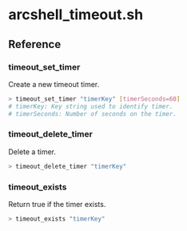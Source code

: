 # arcshell_timeout.sh



## Reference


### timeout_set_timer
Create a new timeout timer.
```bash
> timeout_set_timer "timerKey" [timerSeconds=60]
# timerKey: Key string used to identify timer.
# timerSeconds: Number of seconds on the timer.
```

### timeout_delete_timer
Delete a timer.
```bash
> timeout_delete_timer "timerKey"
```

### timeout_exists
Return true if the timer exists.
```bash
> timeout_exists "timerKey"
```

